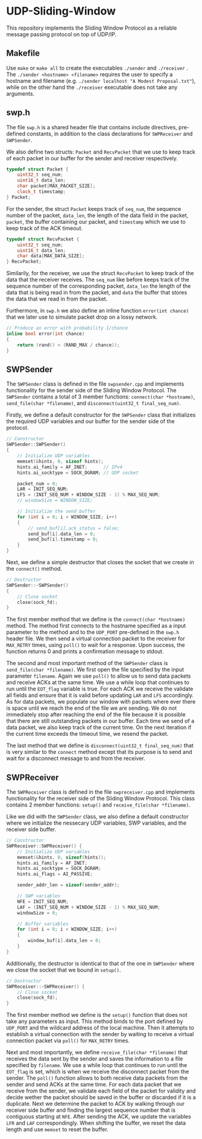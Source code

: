 # UDP-Sliding-Window
This repository implements the Sliding Window Protocol as a reliable message passing protocol on top of UDP/IP.

## Makefile
Use `make` or `make all` to create the executables `./sender` and `./receiver` . The `./sender <hostname> <filename>` requires the user to specify a hostname and filename (e.g. `./sender localhost "A Modest Proposal.txt"`), while on the other hand the `./receiver` executable does not take any arguments.

## swp.h
The file `swp.h` is a shared header file that contains include directives, pre-defined constants, in addition to the class declarations for `SWPReceiver` and `SWPSender`. 

We also define two structs: `Packet` and `RecvPacket` that we use to keep track of each packet in our buffer for the sender and receiver respectively.

```c++
typedef struct Packet {
    uint32_t seq_num;
    uint16_t data_len;
    char packet[MAX_PACKET_SIZE];
    clock_t timestamp;
} Packet;
```
For the sender, the struct `Packet` keeps track of `seq_num`, the sequence number of the packet, `data_len`, the length of the data field in the packet, `packet`, the buffer containing our packet, and `timestamp` which we use to keep track of the ACK timeout.

```c++
typedef struct RecvPacket {
    uint32_t seq_num;
    uint16_t data_len;
    char data[MAX_DATA_SIZE];
} RecvPacket;
```
Similarily, for the receiver, we use the struct `RecvPacket` to keep track of the data that the receiver receives. The `seq_num` like before keeps track of the sequence number of the corresponding packet, `data_len` the length of the data that is being read in from the packet, and `data` the buffer that stores the data that we read in from the packet.

Furthermore, in `swp.h` we also define an inline function `error(int chance)` that we later use to simulate packet drop on a lossy network.

```c++
// Produce an error with probability 1/chance
inline bool error(int chance)
{
    return (rand() < (RAND_MAX / chance));
}
```

## SWPSender
The `SWPSender` class is defined in the file `swpsender.cpp` and implements functionality for the sender side of the Sliding Window Protocol. The `SWPSender` contains a total of 3 member functions: `connect(char *hostname)`, `send_file(char *filename)`, and `disconnect(uint32_t final_seq_num)`.

Firstly, we define a default constructor for the `SWPSender` class that initializes the required UDP variables and our buffer for the sender side of the protocol.

```c++
// Constructor
SWPSender::SWPSender()
{
    // Initialize UDP variables
    memset(&hints, 0, sizeof hints);
    hints.ai_family = AF_INET;      // IPv4
    hints.ai_socktype = SOCK_DGRAM; // UDP socket

    packet_num = 0;
    LAR = INIT_SEQ_NUM;
    LFS = (INIT_SEQ_NUM + WINDOW_SIZE - 1) % MAX_SEQ_NUM;
    // windowSize = WINDOW_SIZE;

    // Initialize the send buffer
    for (int i = 0; i < WINDOW_SIZE; i++)
    {
        // send_buf[i].ack_status = false;
        send_buf[i].data_len = 0;
        send_buf[i].timestamp = 0;
    }
}
```

Next, we define a simple destructor that closes the socket that we create in the `connect()` method.

```c++
// Destructor
SWPSender::~SWPSender()
{
    // Close socket
    close(sock_fd);
}
```

The first member method that we define is the `connect(char *hostname)` method. The method first connects to the hostname specified as a input parameter to the method and to the `UDP_PORT` pre-defined in the `swp.h` header file. We then send a virtual connection packet to the receiver for `MAX_RETRY` times, using `poll()` to wait for a response. Upon success, the function returns 0 and prints a confirmation message to stdout.

The second and most important method of the `SWPSender` class is `send_file(char *filename)`. We first open the file specified by the input parameter `filename`. Again we use `poll()` to allow us to send data packets and receive ACKs at the same time. We use a while loop that continues to run until the `EOT_flag` variable is true. For each ACK we receive the validate all fields and ensure that it is valid before updating `LAR` and `LFS` accordingly. As for data packets, we populate our window with packets where ever there is space until we reach the end of the file we are sending. We do not immediately stop after reaching the end of the file because it is possible that there are still outstanding packets in our buffer. Each time we send of a data packet, we also keep track of the current time. On the next iteration if the current time exceeds the timeout time, we resend the packet.

The last method that we define is `disconnect(uint32_t final_seq_num)` that is very similar to the `connect` method except that its purpose is to send and wait for a disconnect message to and from the receiver.

## SWPReceiver
The `SWPReceiver` class is defined in the file `swpreceiver.cpp` and implements functionality for the receiver side of the Sliding Window Protocol. This class contains 2 member functions: `setup()` and `receive_file(char *filename)`.

Like we did with the `SWPSender` class, we also define a default constructor where we initialize the nessecary UDP variables, SWP variables, and the receiver side buffer.

```c++
// Constructor
SWPReceiver::SWPReceiver() {
    // Initialize UDP variables
    memset(&hints, 0, sizeof(hints));
    hints.ai_family = AF_INET;
    hints.ai_socktype = SOCK_DGRAM;
    hints.ai_flags = AI_PASSIVE;

    sender_addr_len = sizeof(sender_addr);

    // SWP variables
    NFE = INIT_SEQ_NUM;
    LAF = (INIT_SEQ_NUM + WINDOW_SIZE - 1) % MAX_SEQ_NUM;
    windowSize = 0;

    // Buffer variables
    for (int i = 0; i < WINDOW_SIZE; i++)
    {
        window_buf[i].data_len = 0;
    }
}
```

Additionally, the destructor is identical to that of the one in `SWPSender` where we close the socket that we bound in `setup()`.

```c++
// Destructor
SWPReceiver::~SWPReceiver() {
    // Close socket
    close(sock_fd);
}
```

The first member method we define is the `setup()` function that does not take any parameters as input. This method binds to the port defined by `UDP_PORT` and the wildcard address of the local machine. Then it attempts to establish a virtual connection with the sender by waiting to receive a virtual connection packet via `poll()` for `MAX_RETRY` times.

Next and most importantly, we define `receive_file(char *filename)` that receives the data sent by the sender and saves the information to a file specified by `filename`. We use a while loop that continues to run until the `EOT_flag` is set, which is when we receive the disconnect packet from the sender. The `poll()` function allows to both receive data packets from the sender and send ACKs at the same time. For each data packet that we receive from the sender, we validate each field of the packet for validity and decide wether the packet should be saved in the buffer or discarded if it is a duplicate. Next we determine the packet to ACK by walking through our receiver side buffer and finding the largest sequence number that is contiguous starting at `NFE`. After sending the ACK, we update the variables `LFR` and `LAF` correspondingly. When shifting the buffer, we reset the data length and use `memset` to reset the buffer. 
